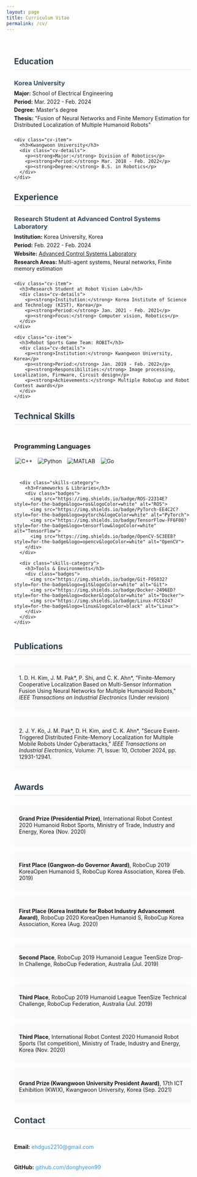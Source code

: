 ```yaml
---
layout: page
title: Curriculum Vitae
permalink: /cv/
---
```


<div class="cv-container">
  <div class="cv-section">
    <h2>Education</h2>
    <div class="cv-item">
      <h3>Korea University</h3>
      <div class="cv-details">
        <p><strong>Major:</strong> School of Electrical Engineering</p>
        <p><strong>Period:</strong> Mar. 2022 - Feb. 2024</p>
        <p><strong>Degree:</strong> Master's degree</p>
        <p><strong>Thesis:</strong> "Fusion of Neural Networks and Finite Memory Estimation for Distributed Localization of Multiple Humanoid Robots"</p>
      </div>
    </div>

    <div class="cv-item">
      <h3>Kwangwoon University</h3>
      <div class="cv-details">
        <p><strong>Major:</strong> Division of Robotics</p>
        <p><strong>Period:</strong> Mar. 2018 - Feb. 2022</p>
        <p><strong>Degree:</strong> B.S. in Robotics</p>
      </div>
    </div>
  </div>

  <div class="cv-section">
    <h2>Experience</h2>
    <div class="cv-item">
      <h3>Research Student at Advanced Control Systems Laboratory</h3>
      <div class="cv-details">
        <p><strong>Institution:</strong> Korea University, Korea</p>
        <p><strong>Period:</strong> Feb. 2022 - Feb. 2024</p>
        <p><strong>Website:</strong> <a href="https://control.korea.ac.kr/">Advanced Control Systems Laboratory</a></p>
        <p><strong>Research Areas:</strong> Multi-agent systems, Neural networks, Finite memory estimation</p>
      </div>
    </div>

    <div class="cv-item">
      <h3>Research Student at Robot Vision Lab</h3>
      <div class="cv-details">
        <p><strong>Institution:</strong> Korea Institute of Science and Technology (KIST), Korea</p>
        <p><strong>Period:</strong> Jan. 2021 - Feb. 2021</p>
        <p><strong>Focus:</strong> Computer vision, Robotics</p>
      </div>
    </div>

    <div class="cv-item">
      <h3>Robot Sports Game Team: ROBIT</h3>
      <div class="cv-details">
        <p><strong>Institution:</strong> Kwangwoon University, Korea</p>
        <p><strong>Period:</strong> Jan. 2019 - Feb. 2022</p>
        <p><strong>Responsibilities:</strong> Image processing, Localization, Firmware, Circuit design</p>
        <p><strong>Achievements:</strong> Multiple RoboCup and Robot Contest awards</p>
      </div>
    </div>
  </div>

  <div class="cv-section">
    <h2>Technical Skills</h2>
    <div class="skills-container">
      <div class="skills-category">
        <h3>Programming Languages</h3>
        <div class="badges">
          <img src="https://img.shields.io/badge/C++-00599C?style=for-the-badge&logo=c%2B%2B&logoColor=white" alt="C++">
          <img src="https://img.shields.io/badge/Python-3776AB?style=for-the-badge&logo=python&logoColor=white" alt="Python">
          <img src="https://img.shields.io/badge/MATLAB-0076A8?style=for-the-badge&logo=mathworks&logoColor=white" alt="MATLAB">
          <img src="https://img.shields.io/badge/Go-00ADD8?style=for-the-badge&logo=go&logoColor=white" alt="Go">
        </div>
      </div>

      <div class="skills-category">
        <h3>Frameworks & Libraries</h3>
        <div class="badges">
          <img src="https://img.shields.io/badge/ROS-22314E?style=for-the-badge&logo=ros&logoColor=white" alt="ROS">
          <img src="https://img.shields.io/badge/PyTorch-EE4C2C?style=for-the-badge&logo=pytorch&logoColor=white" alt="PyTorch">
          <img src="https://img.shields.io/badge/TensorFlow-FF6F00?style=for-the-badge&logo=tensorflow&logoColor=white" alt="TensorFlow">
          <img src="https://img.shields.io/badge/OpenCV-5C3EE8?style=for-the-badge&logo=opencv&logoColor=white" alt="OpenCV">
        </div>
      </div>

      <div class="skills-category">
        <h3>Tools & Environments</h3>
        <div class="badges">
          <img src="https://img.shields.io/badge/Git-F05032?style=for-the-badge&logo=git&logoColor=white" alt="Git">
          <img src="https://img.shields.io/badge/Docker-2496ED?style=for-the-badge&logo=docker&logoColor=white" alt="Docker">
          <img src="https://img.shields.io/badge/Linux-FCC624?style=for-the-badge&logo=linux&logoColor=black" alt="Linux">
        </div>
      </div>
    </div>
  </div>

  <div class="cv-section">
    <h2>Publications</h2>
    <div class="publications">
      <div class="publication-item">
        <p>1. D. H. Kim, J. M. Pak*, P. Shi, and C. K. Ahn*, "Finite-Memory Cooperative Localization Based on Multi-Sensor Information Fusion Using Neural Networks for Multiple Humanoid Robots," <em>IEEE Transactions on Industrial Electronics</em> (Under revision)</p>
      </div>
      <div class="publication-item">
        <p>2. J. Y. Ko, J. M. Pak*, D. H. Kim, and C. K. Ahn*, "Secure Event-Triggered Distributed Finite-Memory Localization for Multiple Mobile Robots Under Cyberattacks," <em>IEEE Transactions on Industrial Electronics</em>, Volume: 71, Issue: 10, October 2024, pp. 12931-12941.</p>
      </div>
    </div>
  </div>

  <div class="cv-section">
    <h2>Awards</h2>
    <div class="awards">
      <div class="award-item">
        <p><strong>Grand Prize (Presidential Prize)</strong>, International Robot Contest 2020 Humanoid Robot Sports, Ministry of Trade, Industry and Energy, Korea (Nov. 2020)</p>
      </div>
      <div class="award-item">
        <p><strong>First Place (Gangwon-do Governor Award)</strong>, RoboCup 2019 KoreaOpen Humanoid S, RoboCup Korea Association, Korea (Feb. 2019)</p>
      </div>
      <div class="award-item">
        <p><strong>First Place (Korea Institute for Robot Industry Advancement Award)</strong>, RoboCup 2020 KoreaOpen Humanoid S, RoboCup Korea Association, Korea (Aug. 2020)</p>
      </div>
      <div class="award-item">
        <p><strong>Second Place</strong>, RoboCup 2019 Humanoid League TeenSize Drop-In Challenge, RoboCup Federation, Australia (Jul. 2019)</p>
      </div>
      <div class="award-item">
        <p><strong>Third Place</strong>, RoboCup 2019 Humanoid League TeenSize Technical Challenge, RoboCup Federation, Australia (Jul. 2019)</p>
      </div>
      <div class="award-item">
        <p><strong>Third Place</strong>, International Robot Contest 2020 Humanoid Robot Sports (1st competition), Ministry of Trade, Industry and Energy, Korea (Nov. 2020)</p>
      </div>
      <div class="award-item">
        <p><strong>Grand Prize (Kwangwoon University President Award)</strong>, 17th ICT Exhibition (KWIX), Kwangwoon University, Korea (Sep. 2021)</p>
      </div>
    </div>
  </div>

  <div class="cv-section">
    <h2>Contact</h2>
    <div class="contact-info">
      <p><strong>Email:</strong> <a href="mailto:ehdgus2210@gmail.com">ehdgus2210@gmail.com</a></p>
      <p><strong>GitHub:</strong> <a href="https://github.com/donghyeon99">github.com/donghyeon99</a></p>
    </div>
  </div>
</div>

<style>
.cv-container {
  max-width: 800px;
  margin: 0 auto;
  padding: 20px;
}

.cv-section {
  margin-bottom: 2rem;
}

.cv-section h2 {
  color: #2c3e50;
  border-bottom: 2px solid #eee;
  padding-bottom: 0.5rem;
  margin-bottom: 1.5rem;
}

.cv-item {
  margin-bottom: 1.5rem;
}

.cv-item h3 {
  color: #34495e;
  margin-bottom: 0.5rem;
}

.cv-details p {
  margin: 0.3rem 0;
}

.skills-container {
  display: flex;
  flex-wrap: wrap;
  gap: 1.5rem;
}

.skills-category {
  flex: 1;
  min-width: 250px;
}

.skills-category h3 {
  margin-bottom: 1rem;
}

.badges {
  display: flex;
  flex-wrap: wrap;
  gap: 0.5rem;
}

.badges img {
  margin: 0.2rem;
}

.publications, .awards {
  display: flex;
  flex-direction: column;
  gap: 1rem;
}

.publication-item, .award-item {
  padding: 0.8rem;
  background-color: #f8f9fa;
  border-radius: 4px;
}

.contact-info {
  display: flex;
  flex-direction: column;
  gap: 0.5rem;
}

.contact-info a {
  color: #3498db;
  text-decoration: none;
}

.contact-info a:hover {
  text-decoration: underline;
}
</style> 